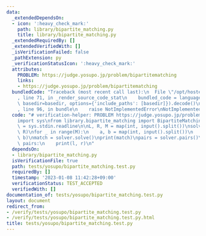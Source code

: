 ```yaml
---
data:
  _extendedDependsOn:
  - icon: ':heavy_check_mark:'
    path: library/bipartite_matching.py
    title: library/bipartite_matching.py
  _extendedRequiredBy: []
  _extendedVerifiedWith: []
  _isVerificationFailed: false
  _pathExtension: py
  _verificationStatusIcon: ':heavy_check_mark:'
  attributes:
    PROBLEM: https://judge.yosupo.jp/problem/bipartitematching
    links:
    - https://judge.yosupo.jp/problem/bipartitematching
  bundledCode: "Traceback (most recent call last):\n  File \"/opt/hostedtoolcache/PyPy/3.7.13/x64/site-packages/onlinejudge_verify/documentation/build.py\"\
    , line 71, in _render_source_code_stat\n    bundled_code = language.bundle(stat.path,\
    \ basedir=basedir, options={'include_paths': [basedir]}).decode()\n  File \"/opt/hostedtoolcache/PyPy/3.7.13/x64/site-packages/onlinejudge_verify/languages/python.py\"\
    , line 96, in bundle\n    raise NotImplementedError\nNotImplementedError\n"
  code: "# verification-helper: PROBLEM https://judge.yosupo.jp/problem/bipartitematching\n\
    import sys\nfrom library.bipartite_matching import BipartiteMatching\n\ninput\
    \ = sys.stdin.readline\n\nL, R, M = map(int, input().split())\nsolver = BipartiteMatching(L,\
    \ R)\nfor _ in range(M):\n    a, b = map(int, input().split())\n    solver.add_edge(a,\
    \ b)\nmatch = solver.solve()\nprint(match)\npairs = solver.pairs()\nfor l, r in\
    \ pairs:\n    print(l, r)\n"
  dependsOn:
  - library/bipartite_matching.py
  isVerificationFile: true
  path: tests/yosupo/bipartite_matching.test.py
  requiredBy: []
  timestamp: '2023-01-08 11:42:28+09:00'
  verificationStatus: TEST_ACCEPTED
  verifiedWith: []
documentation_of: tests/yosupo/bipartite_matching.test.py
layout: document
redirect_from:
- /verify/tests/yosupo/bipartite_matching.test.py
- /verify/tests/yosupo/bipartite_matching.test.py.html
title: tests/yosupo/bipartite_matching.test.py
---
```

